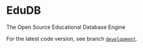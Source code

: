 # EduDB
The Open Source Educational Database Engine


For the latest code version, see branch [`development`](https://github.com/edudb/EduDB/tree/development).

